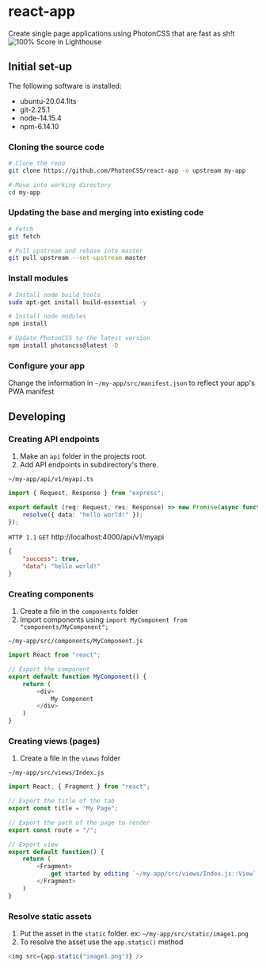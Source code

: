 # react-app
Create single page applications using PhotonCSS that are fast as sh!t
![100% Score in Lighthouse](https://i.ibb.co/Rg6gmVn/Screenshot-2021-02-26-205111.png)

## Initial set-up
The following software is installed:
* ubuntu-20.04.1lts
* git-2.25.1
* node-14.15.4
* npm-6.14.10

### Cloning the source code
```bash
# Clone the repo
git clone https://github.com/PhotonCSS/react-app -o upstream my-app

# Move into working directory
cd my-app
```

### Updating the base and merging into existing code
```bash
# Fetch
git fetch

# Pull upstream and rebase into master
git pull upstream --set-upstream master
```

### Install modules
```bash
# Install node build tools
sudo apt-get install build-essential -y

# Install node modules
npm install

# Update PhotonCSS to the latest version
npm install photoncss@latest -D
```
### Configure your app
Change the information in `~/my-app/src/manifest.json` to reflect your app's PWA manifest

## Developing

### Creating API endpoints
1. Make an `api` folder in the projects root.
2. Add API endpoints in subdirectory's there.

`~/my-app/api/v1/myapi.ts`
```typescript
import { Request, Response } from "express";

export default (req: Request, res: Response) => new Promise(async function(resolve, reject) {
	resolve({ data: "hello world!" });
});
```

`HTTP 1.1` `GET` http://localhost:4000/api/v1/myapi
```json
{
    "success": true,
    "data": "hello world!"
}
```

### Creating components
1. Create a file in the `components` folder
2. Import components using `import MyComponent from "components/MyComponent";`

`~/my-app/src/components/MyComponent.js`
```js
import React from "react";

// Export the component
export default function MyComponent() {
	return (
		<div>
			My Component
		</div>
	)
}
```

### Creating views (pages)
1. Create a file in the `views` folder

`~/my-app/src/views/Index.js`
```js
import React, { Fragment } from "react";

// Export the title of the tab
export const title = "My Page";

// Export the path of the page to render
export const route = "/";

// Export view
export default function() {
	return (
		<Fragment>
			get started by editing `~/my-app/src/views/Index.js::View`
		</Fragment>
	)
}
```

### Resolve static assets
1. Put the asset in the `static` folder. ex: `~/my-app/src/static/image1.png`
2. To resolve the asset use the `app.static()` method

```js
<img src={app.static("image1.png")} />
```
